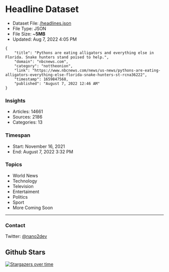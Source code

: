# Headline Dataset

- Dataset File: [/headlines.json](https://raw.githubusercontent.com/fwd/news/master/headlines.json) 
- File Type: JSON
- File Size: ~**5MB**
- Updated: Aug 7, 2022 4:05 PM

```
{
    "title": "Pythons are eating alligators and everything else in Florida. Snake hunters stand poised to help.",
    "domain": "nbcnews.com",
    "category": "nottheonion",
    "link": "https://www.nbcnews.com/news/us-news/pythons-are-eating-alligators-everything-else-florida-snake-hunters-st-rcna36222",
    "timestamp": 1659847568,
    "published": "August 7, 2022 12:46 AM"
}
```

### Insights

- Articles: 14661
- Sources: 2186
- Categories: 13

### Timespan

- Start: November 16, 2021
- End: August 7, 2022 3:32 PM

### Topics

- World News
- Technology
- Television
- Entertaiment
- Politics
- Sport
- More Coming Soon

---

### Contact 

Twitter: [@nano2dev](https://twitter.com/nano2dev)

## Github Stars

[![Stargazers over time](https://starchart.cc/fwd/news.svg)](https://starchart.cc/fwd/news)
	